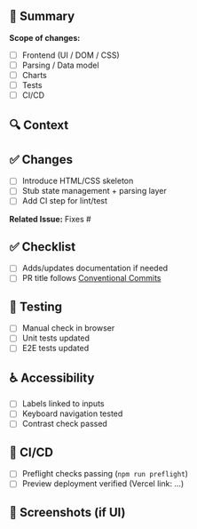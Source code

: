 ## 📌 Summary

<!-- What does this PR do? Why is it needed? -->

**Scope of changes:**

- [ ] Frontend (UI / DOM / CSS)
- [ ] Parsing / Data model
- [ ] Charts
- [ ] Tests
- [ ] CI/CD

## 🔍 Context

## ✅ Changes

- [ ] Introduce HTML/CSS skeleton
- [ ] Stub state management + parsing layer
- [ ] Add CI step for lint/test
<!-- Keep as a checklist; helps reviewers track scope -->

**Related Issue:** Fixes #

## ✅ Checklist

- [ ] Adds/updates documentation if needed
- [ ] PR title follows [Conventional Commits](https://www.conventionalcommits.org/)

## 🧪 Testing

<!-- Steps to reproduce locally; what you tested; screenshots -->

- [ ] Manual check in browser
- [ ] Unit tests updated
- [ ] E2E tests updated

## ♿ Accessibility

- [ ] Labels linked to inputs
- [ ] Keyboard navigation tested
- [ ] Contrast check passed

## 🚦 CI/CD

- [ ] Preflight checks passing (`npm run preflight`)
- [ ] Preview deployment verified (Vercel link: …)

## 📸 Screenshots (if UI)
